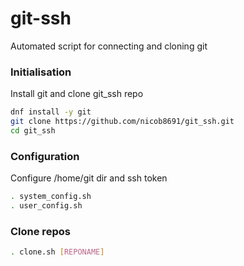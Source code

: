 # git-ssh
Automated script for connecting and cloning git

### Initialisation
Install git and clone git_ssh repo
```bash
dnf install -y git
git clone https://github.com/nicob8691/git_ssh.git
cd git_ssh
```

### Configuration
Configure /home/git dir and ssh token
```bash
. system_config.sh
. user_config.sh
```

### Clone repos
```bash
. clone.sh [REPONAME]
```
